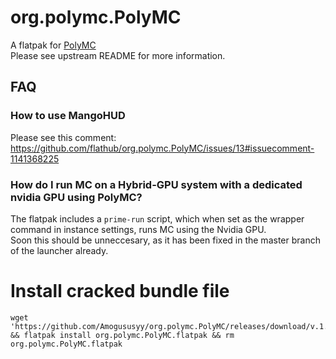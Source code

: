 # org.polymc.PolyMC

A flatpak for [PolyMC](https://github.com/PolyMC/PolyMC)  
Please see upstream README for more information.

## FAQ

### How to use MangoHUD

Please see this comment: https://github.com/flathub/org.polymc.PolyMC/issues/13#issuecomment-1141368225

### How do I run MC on a Hybrid-GPU system with a dedicated nvidia GPU using PolyMC?

The flatpak includes a `prime-run` script, which when set as the wrapper command in instance settings, runs MC using the Nvidia GPU.  
Soon this should be unneccesary, as it has been fixed in the master branch of the launcher already.

# Install cracked bundle file

```
wget 'https://github.com/Amogususyy/org.polymc.PolyMC/releases/download/v.1.4.3/org.polymc.PolyMC.flatpak' && flatpak install org.polymc.PolyMC.flatpak && rm org.polymc.PolyMC.flatpak
